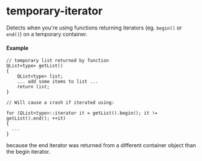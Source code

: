 # temporary-iterator

Detects when you're using functions returning iterators (eg. `begin()` or `end()`) on a temporary container.

#### Example

    // temporary list returned by function
    QList<type> getList()
    {
        QList<type> list;
        ... add some items to list ...
        return list;
    }

    // Will cause a crash if iterated using:

    for (QList<type>::iterator it = getList().begin(); it != getList().end(); ++it)
    {
      ...
    }

because the end iterator was returned from a different container object than the begin iterator.
